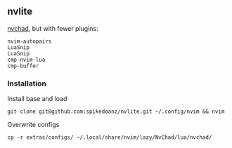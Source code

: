 ## nvlite 

[nvchad](https://nvchad.com/), but with fewer plugins:

```
nvim-autopairs
LuaSnip
LuaSnip
cmp-nvim-lua
cmp-buffer
```

### Installation

Install base and load

```
git clone git@github.com:spikedoanz/nvlite.git ~/.config/nvim && nvim
```

Overwrite configs

```
cp -r extras/configs/ ~/.local/share/nvim/lazy/NvChad/lua/nvchad/
```
